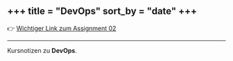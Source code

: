 +++
title = "DevOps"
sort_by = "date"
+++
---
👉 [Wichtiger Link zum Assignment 02](https://spd.pages.fhnw.ch/module/devops/templates/reports/devops-foundations/hs25/assignments/assignment02.html)

---
Kursnotizen zu **DevOps**.